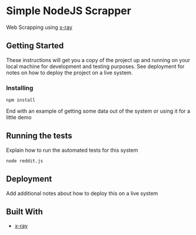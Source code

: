 # Simple NodeJS Scrapper

Web Scrapping using [x-ray](https://github.com/matthewmueller/x-ray)

## Getting Started

These instructions will get you a copy of the project up and running on your local machine for development and testing purposes. See deployment for notes on how to deploy the project on a live system.

### Installing

```
npm install
```


End with an example of getting some data out of the system or using it for a little demo

## Running the tests

Explain how to run the automated tests for this system

```
node reddit.js
```

## Deployment

Add additional notes about how to deploy this on a live system

## Built With

* [x-ray](https://github.com/matthewmueller/x-ray)
